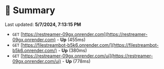 # 📖 Summary
Last updated: **5/7/2024, 7:13:15 PM**

- `GET` [https://restreamer-09gx.onrender.com](https://restreamer-09gx.onrender.com) - **Up** (455ms)
- `GET` [https://filestreambot-b5k6.onrender.com/](https://filestreambot-b5k6.onrender.com/) - **Up** (380ms)
- `GET` [https://restreamer-09gx.onrender.com/ui](https://restreamer-09gx.onrender.com/ui) - **Up** (778ms)
